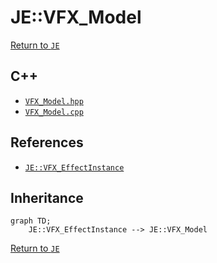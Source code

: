 # JE::VFX_Model

[Return to `JE`](/docs/je.md)

## C++

- [`VFX_Model.hpp`](/src/je/VFX_Model.hpp)
- [`VFX_Model.cpp`](/src/je/VFX_Model.cpp)

## References

- [`JE::VFX_EffectInstance`](/docs/je/VFX_EffectInstance.md)

## Inheritance

```mermaid
graph TD;
    JE::VFX_EffectInstance --> JE::VFX_Model
```

[Return to `JE`](/docs/je.md)